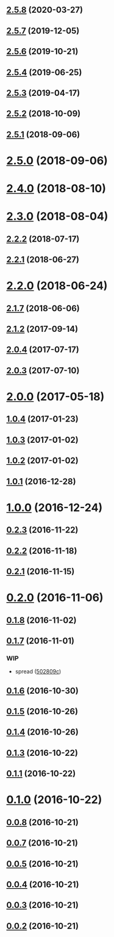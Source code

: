 ## [2.5.8](https://github.com/yowainwright/shave/compare/2.5.7...2.5.8) (2020-03-27)




## [2.5.7](https://github.com/yowainwright/shave/compare/2.5.6...2.5.7) (2019-12-05)




## [2.5.6](https://github.com/yowainwright/shave/compare/2.5.4...2.5.6) (2019-10-21)




## [2.5.4](https://github.com/yowainwright/shave/compare/2.5.3...2.5.4) (2019-06-25)




## [2.5.3](https://github.com/yowainwright/shave/compare/2.5.2...2.5.3) (2019-04-17)




## [2.5.2](https://github.com/yowainwright/shave/compare/2.5.1...2.5.2) (2018-10-09)




## [2.5.1](https://github.com/yowainwright/shave/compare/2.5.0...2.5.1) (2018-09-06)




# [2.5.0](https://github.com/yowainwright/shave/compare/2.4.0...2.5.0) (2018-09-06)




# [2.4.0](https://github.com/yowainwright/shave/compare/2.3.0...2.4.0) (2018-08-10)




# [2.3.0](https://github.com/yowainwright/shave/compare/2.2.2...2.3.0) (2018-08-04)




## [2.2.2](https://github.com/yowainwright/shave/compare/2.2.1...2.2.2) (2018-07-17)




## [2.2.1](https://github.com/yowainwright/shave/compare/2.2.0...2.2.1) (2018-06-27)




# [2.2.0](https://github.com/yowainwright/shave/compare/2.1.7...2.2.0) (2018-06-24)




## [2.1.7](https://github.com/yowainwright/shave/compare/2.1.3...2.1.7) (2018-06-06)




## [2.1.2](https://github.com/yowainwright/shave/compare/2.0.4...2.1.2) (2017-09-14)




## [2.0.4](https://github.com/yowainwright/shave/compare/2.0.3...2.0.4) (2017-07-17)




## [2.0.3](https://github.com/yowainwright/shave/compare/2.0.0...2.0.3) (2017-07-10)




# [2.0.0](https://github.com/yowainwright/shave/compare/1.0.4...2.0.0) (2017-05-18)




## [1.0.4](https://github.com/yowainwright/shave/compare/1.0.3...1.0.4) (2017-01-23)




## [1.0.3](https://github.com/yowainwright/shave/compare/1.0.2...1.0.3) (2017-01-02)




## [1.0.2](https://github.com/yowainwright/shave/compare/1.0.1...1.0.2) (2017-01-02)




## [1.0.1](https://github.com/yowainwright/shave/compare/1.0.0...1.0.1) (2016-12-28)




# [1.0.0](https://github.com/yowainwright/shave/compare/0.2.3...1.0.0) (2016-12-24)




## [0.2.3](https://github.com/yowainwright/shave/compare/0.2.2...0.2.3) (2016-11-22)




## [0.2.2](https://github.com/yowainwright/shave/compare/0.2.1...0.2.2) (2016-11-18)




## [0.2.1](https://github.com/yowainwright/shave/compare/0.2.0...0.2.1) (2016-11-15)




# [0.2.0](https://github.com/yowainwright/shave/compare/0.1.8...0.2.0) (2016-11-06)




## [0.1.8](https://github.com/yowainwright/shave/compare/0.1.7...0.1.8) (2016-11-02)




## [0.1.7](https://github.com/yowainwright/shave/compare/0.1.6...0.1.7) (2016-11-01)


### WIP

* spread ([502809c](https://github.com/yowainwright/shave/commit/502809c5720519dc92edaeb2a888d95bb16b5dfd))



## [0.1.6](https://github.com/yowainwright/shave/compare/0.1.5...0.1.6) (2016-10-30)




## [0.1.5](https://github.com/yowainwright/shave/compare/0.1.4...0.1.5) (2016-10-26)




## [0.1.4](https://github.com/yowainwright/shave/compare/0.1.3...0.1.4) (2016-10-26)




## [0.1.3](https://github.com/yowainwright/shave/compare/0.1.1...0.1.3) (2016-10-22)




## [0.1.1](https://github.com/yowainwright/shave/compare/0.1.0...0.1.1) (2016-10-22)




# [0.1.0](https://github.com/yowainwright/shave/compare/0.0.8...0.1.0) (2016-10-22)




## [0.0.8](https://github.com/yowainwright/shave/compare/0.0.7...0.0.8) (2016-10-21)




## [0.0.7](https://github.com/yowainwright/shave/compare/0.0.5...0.0.7) (2016-10-21)




## [0.0.5](https://github.com/yowainwright/shave/compare/0.0.4...0.0.5) (2016-10-21)




## [0.0.4](https://github.com/yowainwright/shave/compare/0.0.3...0.0.4) (2016-10-21)




## [0.0.3](https://github.com/yowainwright/shave/compare/0.0.2...0.0.3) (2016-10-21)




## [0.0.2](https://github.com/yowainwright/shave/compare/0.0.1...0.0.2) (2016-10-21)




